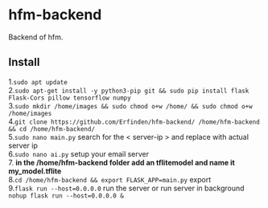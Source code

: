 # hfm-backend
Backend of hfm.

## Install
1.`sudo apt update`<br>
2.`sudo apt-get install -y python3-pip git && sudo pip install flask Flask-Cors pillow tensorflow numpy` <br>
3.`sudo mkdir /home/images && sudo chmod o+w /home/ && sudo chmod o+w /home/images` <br>
4.`git clone https://github.com/Erfinden/hfm-backend/ /home/hfm-backend && cd /home/hfm-backend/`<br>
5.`sudo nano main.py` search for the < server-ip > and replace with actual server ip<br>
6.`sudo nano ai.py` setup your email server <br> 
7. **in the /home/hfm-backend folder add an tflitemodel and name it my_model.tflite**  
8.`cd /home/hfm-backend && export FLASK_APP=main.py` export  <br>
9.`flask run --host=0.0.0.0` run the server or run server in background `nohup flask run --host=0.0.0.0 &`
<br> 

